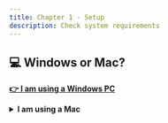 ```yaml
---
title: Chapter 1 - Setup
description: Check system requirements
---
```


## :computer: Windows or Mac?

__[:point_right: I am using a Windows PC](../c1e2/c1e2.md)__

<details>
  <summary><b>I am using a Mac</b></summary>
<p>

### Sorry

This tutorial does not yet contain setup instructions for a Mac.

:bulb: The setup for Mac will be very similar to Windows

Feel free to view the Windows instructions and adapt them for your computer.

[:point_right: View the instructions for a Windows PC](../c1e2/c1e2.md)

</p>
</details>

